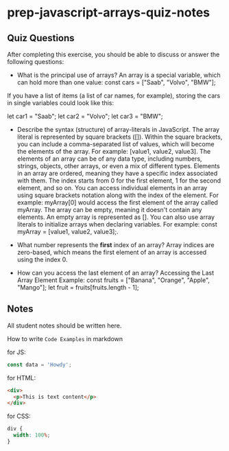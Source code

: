 # prep-javascript-arrays-quiz-notes

## Quiz Questions

After completing this exercise, you should be able to discuss or answer the following questions:

- What is the principal use of arrays?
  An array is a special variable, which can hold more than one value:
  const cars = ["Saab", "Volvo", "BMW"];

If you have a list of items (a list of car names, for example), storing the cars in single variables could look like this:

let car1 = "Saab";
let car2 = "Volvo";
let car3 = "BMW";

- Describe the syntax (structure) of array-literals in JavaScript.
  The array literal is represented by square brackets ([]).
  Within the square brackets, you can include a comma-separated list of values, which will become the elements of the array. For example: [value1, value2, value3].
  The elements of an array can be of any data type, including numbers, strings, objects, other arrays, or even a mix of different types.
  Elements in an array are ordered, meaning they have a specific index associated with them. The index starts from 0 for the first element, 1 for the second element, and so on.
  You can access individual elements in an array using square brackets notation along with the index of the element. For example: myArray[0] would access the first element of the array called myArray.
  The array can be empty, meaning it doesn't contain any elements. An empty array is represented as [].
  You can also use array literals to initialize arrays when declaring variables. For example: const myArray = [value1, value2, value3];.

- What number represents the **first** index of an array?
  Array indices are zero-based, which means the first element of an array is accessed using the index 0.

- How can you access the last element of an array?
  Accessing the Last Array Element Example:
  const fruits = ["Banana", "Orange", "Apple", "Mango"];
  let fruit = fruits[fruits.length - 1];

## Notes

All student notes should be written here.

How to write `Code Examples` in markdown

for JS:

```javascript
const data = 'Howdy';
```

for HTML:

```html
<div>
  <p>This is text content</p>
</div>
```

for CSS:

```css
div {
  width: 100%;
}
```
